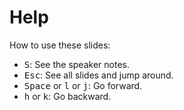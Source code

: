 # Help

How to use these slides:

- <kbd>S</kbd>: See the speaker notes.
- <kbd>Esc</kbd>: See all slides and jump around.
- <kbd>Space</kbd> or <kbd>l</kbd> or <kbd>j</kbd>: Go forward.
- <kbd>h</kbd> or <kbd>k</kbd>: Go backward.
